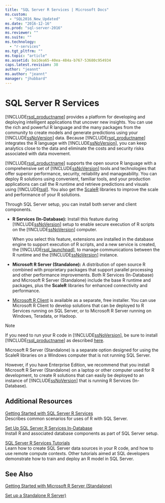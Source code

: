 ```yaml
---
title: "SQL Server R Services | Microsoft Docs"
ms.custom: 
  - "SQL2016_New_Updated"
ms.date: "2016-12-16"
ms.prod: "sql-server-2016"
ms.reviewer: ""
ms.suite: ""
ms.technology: 
  - "r-services"
ms.tgt_pltfrm: ""
ms.topic: "article"
ms.assetid: ba1dea65-40ea-484a-b767-53680c954934
caps.latest.revision: 38
author: "jeannt"
ms.author: "jeannt"
manager: "jhubbard"
---
```

# SQL Server R Services
  [!INCLUDE[rsql_productname](../../includes/rsql-productname-md.md)] provides a platform for developing and deploying intelligent applications that uncover new insights. You can use the rich and powerful R language and the many packages from the community to create models and generate predictions using your [!INCLUDE[ssNoVersion](../../includes/ssnoversion-md.md)] data. Because [!INCLUDE[rsql_productname](../../includes/rsql-productname-md.md)] integrates the R language with [!INCLUDE[ssNoVersion](../../includes/ssnoversion-md.md)], you can keep analytics close to the data and eliminate the costs and security risks associated with data movement.  
  
 [!INCLUDE[rsql_productname](../../includes/rsql-productname-md.md)] supports the open source R language with a comprehensive set of [!INCLUDE[ssNoVersion](../../includes/ssnoversion-md.md)] tools and technologies that offer superior performance, security, reliability and manageability. You can deploy R solutions using convenient, familiar  tools, and your production applications can call the R runtime and retrieve predictions and visuals using [!INCLUDE[tsql](../../includes/tsql-md.md)]. You also get the [ScaleR](https://msdn.microsoft.com/microsoft-r/scaler/scaler) libraries to improve the scale and performance of your R solutions.  
  
Through SQL Server setup, you can install both server and client components.  
  
+   **R Services (In-Database):** Install this feature during [!INCLUDE[ssNoVersion](../../includes/ssnoversion-md.md)] setup to enable secure execution of R scripts on the [!INCLUDE[ssNoVersion](../../includes/ssnoversion-md.md)] computer.  
  
     When you select this feature, extensions  are installed in the database engine to support execution of R scripts, and a new service is created, the [!INCLUDE[rsql_launchpad](../../includes/rsql-launchpad-md.md)], to manage communications between the R runtime and the [!INCLUDE[ssNoVersion](../../includes/ssnoversion-md.md)] instance.  
  
+   **Microsoft R Server (Standalone):** A distribution of open source R combined with proprietary packages that support parallel processing and other performance improvements. Both R Services (In-Database) and Microsoft R Server (Standalone) include the base R runtime and packages, plus the **ScaleR**  libraries for enhanced connectivity and performance. 
  
+    [Microsoft R Client](https://msdn.microsoft.com/microsoft-r/index#mrc)  is available as a separate, free installer.  You can use Microsoft R Client to develop solutions that can be deployed to R Services running on SQL Server, or to Microsoft R Server running on Windows, Teradata, or Hadoop. 
     

  > [!NOTE]
  >  If you need to run your R code in [!INCLUDE[ssNoVersion](../../includes/ssnoversion-md.md)], be sure to install [!INCLUDE[rsql_productname](../../includes/rsql-productname-md.md)] as described [here](../../advanced-analytics/r-services/set-up-sql-server-r-services-in-database.md).
  >  
  > Microsoft R Server \(Standalone\) is a separate option designed for using the ScaleR libraries on a Windows computer that is not running SQL Server. 
  >   
  >  However, if you have Enterprise Edition, we recommend that you install Microsoft R Server \(Standalone\) on a laptop or other computer used for R development, to create R solutions that can easily be deployed to an instance of [!INCLUDE[ssNoVersion](../../includes/ssnoversion-md.md)] that is running R Services \(In-Database\).
  
## Additional Resources  
  
 [Getting Started with SQL Server R Services](../../advanced-analytics/r-services/getting-started-with-sql-server-r-services.md)   
 Describes common scenarios for uses of R with SQL Server.  
  
[Set Up SQL Server R Services In-Database](../../advanced-analytics/r-services/set-up-sql-server-r-services-in-database.md)  
Install R and associated database components as part of SQL Server setup.  
  
[SQL Server R Services Tutorials](../../advanced-analytics/r-services/sql-server-r-services-tutorials.md)  
Learn how to create SQL Server data sources in your R code, and how to use remote compute contexts. Other tutorials aimed at SQL developers demonstrate how to train and deploy an R model in SQL Server.  
  
## See Also  
  
 [Getting Started with Microsoft R Server &#40;Standalone&#41;](../../advanced-analytics/r-services/getting-started-with-microsoft-r-server-standalone.md)  
 
 [Set up a Standalone R Server)](../../advanced-analytics/r-services/create-a-standalone-r-server.md) 
  